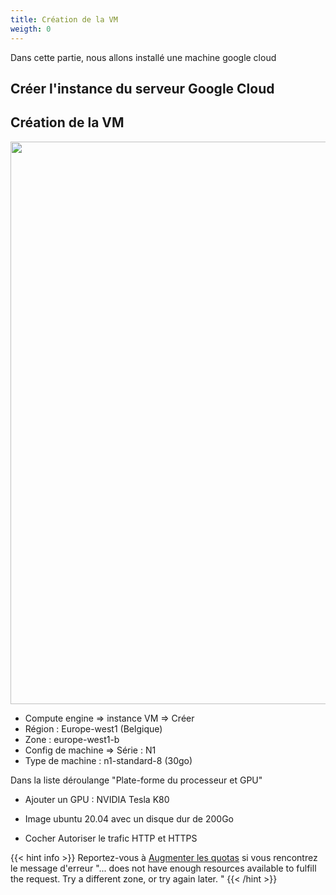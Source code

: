 ```yaml
---
title: Création de la VM 
weigth: 0
---
```

Dans cette partie, nous allons installé une machine google cloud 

## Créer l'instance du serveur Google Cloud

## Création de la VM

<img src="../../instance.png" width="900"/>




* Compute engine => instance VM => Créer
* Région : Europe-west1 (Belgique)
* Zone : europe-west1-b
* Config de machine => Série : N1
* Type de machine : n1-standard-8 (30go)


Dans la liste déroulange "Plate-forme du processeur et GPU" 

* Ajouter un GPU : NVIDIA Tesla K80

* Image ubuntu 20.04 avec un disque dur de 200Go

* Cocher Autoriser le trafic HTTP et HTTPS

{{< hint info >}}
Reportez-vous à [Augmenter les quotas](../../troubleshooting#problème-de-quotas) si vous rencontrez le message d'erreur
"... does not have enough resources available to fulfill the request. Try a different zone, or try again later. "
{{< /hint >}}


